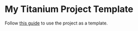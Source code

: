 # My Titanium Project Template
Follow [this guide](http://docs.appcelerator.com/titanium/3.0/#!/guide/Creating_a_new_template-section-30083254_Creatinganewtemplate-Remotecontent) to use the project as a template.